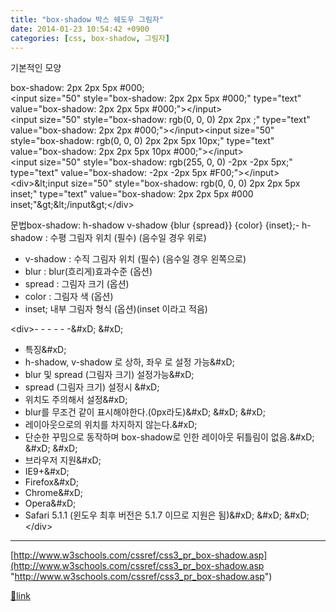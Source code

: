 ```yaml
---
title: "box-shadow 박스 쉐도우 그림자"
date: 2014-01-23 10:54:42 +0900
categories: [css, box-shadow, 그림자]
---
```


기본적인 모양

box-shadow: 2px 2px 5px #000;  
&lt;input size="50" style="box-shadow: 2px 2px 5px #000;" type="text" value="box-shadow: 2px 2px 5px #000;"&gt;&lt;/input&gt;  
&lt;input size="50" style="box-shadow: rgb(0, 0, 0) 2px 2px ;" type="text" value="box-shadow: 2px 2px #000;"&gt;&lt;/input&gt;&lt;input size="50" style="box-shadow: rgb(0, 0, 0) 2px 2px 5px 10px;" type="text" value="box-shadow: 2px 2px 5px 10px #000;"&gt;&lt;/input&gt;  
&lt;input size="50" style="box-shadow: rgb(255, 0, 0) -2px -2px 5px;" type="text" value="box-shadow: -2px -2px 5px #F00;"&gt;&lt;/input&gt;  
&lt;div&gt;&amp;lt;input size="50" style="box-shadow: rgb(0, 0, 0) 2px 2px 5px inset;" type="text" value="box-shadow: 2px 2px 5px #000 inset;"&amp;gt;&amp;lt;/input&amp;gt;&lt;/div&gt;  
  
문법box-shadow: h-shadow v-shadow {blur {spread}} {color} {inset};- h-shadow : 수평 그림자 위치 (필수) (음수일 경우 위로)
- v-shadow : 수직 그림자 위치 (필수) (음수일 경우 왼쪽으로)
- blur : blur(흐리게)효과수준 (옵션)
- spread : 그림자 크기 (옵션)
- color : 그림자 색 (옵션)
- inset; 내부 그림자 형식 (옵션)(inset 이라고 적음)

&lt;div&gt;- - - - - -&amp;#xD;
&amp;#xD;
- 특징&amp;#xD;
- h-shadow, v-shadow 로 상하, 좌우 로 설정 가능&amp;#xD;
- blur 및 spread (그림자 크기) 설정가능&amp;#xD;
- spread (그림자 크기) 설정시 &amp;#xD;
- 위치도 주의해서 설정&amp;#xD;
- blur를 무조건 같이 표시해야한다.(0px라도)&amp;#xD;
&amp;#xD;
&amp;#xD;
- 레이아웃으로의 위치를 차지하지 않는다.&amp;#xD;
- 단순한 꾸밈으로 동작하며 box-shadow로 인한 레이아웃 뒤틀림이 없음.&amp;#xD;
&amp;#xD;
&amp;#xD;
- 브라우저 지원&amp;#xD;
- IE9+&amp;#xD;
- Firefox&amp;#xD;
- Chrome&amp;#xD;
- Opera&amp;#xD;
- Safari 5.1.1 (윈도우 최후 버전은 5.1.7 이므로 지원은 됨)&amp;#xD;
&amp;#xD;
&amp;#xD;
&lt;/div&gt;  
  
- - - - - -

[http://www.w3schools.com/cssref/css3_pr_box-shadow.asp](http://www.w3schools.com/cssref/css3_pr_box-shadow.asp "http://www.w3schools.com/cssref/css3_pr_box-shadow.asp")


[🔗link](http://www.mins01.com/mh/tech/read/857)